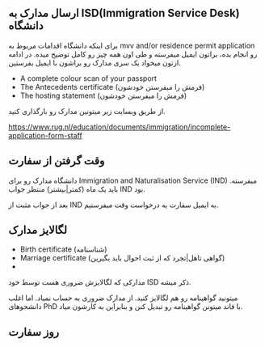 ## ارسال مدارک به ISD(Immigration Service Desk) دانشگاه

برای اینکه دانشگاه اقدامات مربوط به mvv and/or residence permit application رو انجام بده، براتون ایمیل میفرسته و طی اون همه چیز رو کامل توضیح میده.
در ادامه ازتون میخواد یک سری مدارک رو براشون با ایمیل بفرستین.

- A complete colour scan of your passport
- The Antecedents certificate (فرمش را میفرستن خودشون)
- The hosting statement (فرمش را میفرستن خودشون)

از طریق وبسایت زیر میتونین مدارک رو بارگذاری کنید.

https://www.rug.nl/education/documents/immigration/incomplete-application-form-staff

## وقت گرفتن از سفارت
دانشگاه مدارک رو برای  Immigration and Naturalisation Service (IND) میفرسته. باید یک ماه (کمتر|بیشتر) منتظر جواب IND بود.

بعد از جواب مثبت از IND به ایمیل سفارت یه درخواست وقت میفرستیم.

## لگالایز مدارک
- Birth certificate (شناسنامه)
- Marriage certificate (گواهی تاهل|تجرد که از ثبت احوال باید بگیرین)
- 
 مدارکی که لگالایزش ضروری هست توسط خود ISD ذکر میشه.
 
 
 میتونید گواهینامه رو هم لگالایز کنید. از مدارک ضروری به حساب نمیاد. اما اغلب دانشجوهای PhD با فاند میتونن گواهینامه رو تبدیل کنن و بنابراین به کارشون میاد.

 


## روز سفارت

